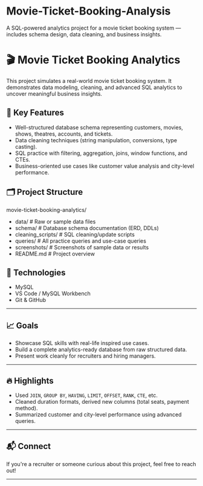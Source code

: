 # Movie-Ticket-Booking-Analysis
A SQL-powered analytics project for a movie ticket booking system — includes schema design, data cleaning, and business insights.

# 🎬 Movie Ticket Booking Analytics

This project simulates a real-world movie ticket booking system. It demonstrates data modeling, cleaning, and advanced SQL analytics to uncover meaningful business insights.

## 📌 Key Features

- Well-structured database schema representing customers, movies, shows, theatres, accounts, and tickets.
- Data cleaning techniques (string manipulation, conversions, type casting).
- SQL practice with filtering, aggregation, joins, window functions, and CTEs.
- Business-oriented use cases like customer value analysis and city-level performance.

## 🗂️ Project Structure

movie-ticket-booking-analytics/
- data/ # Raw or sample data files
- schema/ # Database schema documentation (ERD, DDLs)
- cleaning_scripts/ # SQL cleaning/update scripts
- queries/ # All practice queries and use-case queries
- screenshots/ # Screenshots of sample data or results
- README.md # Project overview

## 🚀 Technologies

- MySQL
- VS Code / MySQL Workbench
- Git & GitHub

---

## 📈 Goals

- Showcase SQL skills with real-life inspired use cases.
- Build a complete analytics-ready database from raw structured data.
- Present work cleanly for recruiters and hiring managers.

---

## 🔥 Highlights

- Used `JOIN`, `GROUP BY`, `HAVING`, `LIMIT`, `OFFSET`, `RANK`, `CTE`, etc.
- Cleaned duration formats, derived new columns (total seats, payment method).
- Summarized customer and city-level performance using advanced queries.

---

## 📬 Connect

If you're a recruiter or someone curious about this project, feel free to reach out!

---
